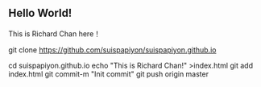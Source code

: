 ## Hello World!
This is Richard Chan here！

git clone 
https://github.com/suispapiyon/suispapiyon.github.io

cd suispapiyon.github.io
echo "This is Richard Chan!" >index.html
git add index.html
git commit-m "Init commit"
git push origin master
